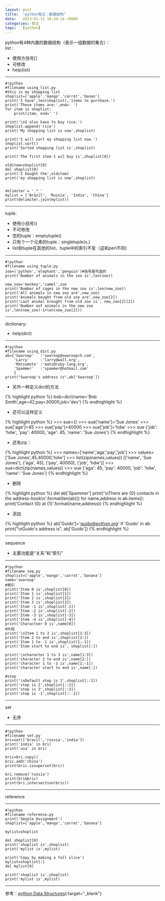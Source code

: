 ```yaml
---
layout: post
title:  "python笔记：数据结构"
date:   2013-01-31 16:34:14 +0800
categories: 笔记
tags:   [python]
---
```

python有4种内置的数据结构（表示一组数据的集合）：            
list :
           
- 使用方括号[]
- 可修改     
- help(list)

---

    #!python
    #filename using_list.py
    #this is my shopping list
    shoplist=['apple','mango','carrot','banan']
    print('I have',len(shoplist),'items to purchase.')
    print('These items are:',end=' ')
    for item in shoplist:
        print(item, end=' ')

    print('\nI also have to buy rice.')
    shoplist.append('rice')
    print('My shopping list is now',shoplist)

    print('I will sort my shopping list now.')
    shoplist.sort()
    print('Sorted shopping list is',shoplist)

    print('The first item I wil buy is',shoplist[0])

    olditem=shoplist[0]
    del shoplist[0]
    print('I bought the',olditem)
    print('my shopping list is now',shoplist)


    delimiter = '_*_'
    mylist = ['Brazil', 'Russia', 'India', 'China']
    print(delimiter.join(mylist))

---

tuple:

- 使用小括号()
- 不可修改
- 空的tuple：emptytuple()
- 只有个一个元素的tuple：singletuple(x,)
- list和tuple在其他的list、tuple中的索引不变（这和perl不同）

---

    #!python
    #filename using_tuple.py
    zoo=('python','elephant','penguin')#括号是可选的
    print('Number of animals in the zoo is',len(zoo))

    new_zoo='monkey','camel',zoo
    print('Number of cages in the new zoo is',len(new_zoo))
    print('All animals in new zoo are',new_zoo)
    print('Animals bought from old zoo are',new_zoo[2])
    print('Last animal brought from old zoo is', new_zoo[2][2])
    print('Number oof animals in the new zoo is',len(new_zoo)-1+len(new_zoo[2]))

---

dictionary:

- help(dict)

---

    #!python
    #filename using_dict.py
    ab={'Swaroop'   :'swaroop@swaroopch.com',
        'Larry'     :'larry@wall.org',
        'Matsumoto' :'matz@ruby-lang.org',
        'Spammer'   :'spammer@hotmail.com'
        }
    print("Swaroop's address is",ab['Swaroop'])

- 另外一种定义dict的方法

{% highlight python %}
    bob=dict(name='Bob Smith',age=42,pay=30000,job='dev')
{% endhighlight %}

- 还可以这样定义       

{% highlight python %}
    >>> sue={}
    >>> sue['name']='Sue Jones'
    >>> sue['age']=45
    >>> sue['pay']=40000
    >>> sue['job']='hdw'
    >>> sue
    {'job': 'hdw', 'pay': 40000, 'age': 45, 'name': 'Sue Jones'}
{% endhighlight %}

- 还有zip：

{% highlight python %}
    >>> names=['name','aga','pay','job']
    >>> values=['Sue Jones',45,40000,'hdw']
    >>> list(zip(names,values))
    [('name', 'Sue Jones'), ('aga', 45), ('pay', 40000), ('job', 'hdw')]
    >>> sue=dict(zip(names,values))
    >>> sue
    {'aga': 45, 'pay': 40000, 'job': 'hdw', 'name': 'Sue Jones'}
{% endhighlight %}

- 删除

{% highlight python %}
    del ab['Spammer']
    print('\nThere are {0} contacts in the address-book\n'.format(len(ab)))
    for name,address in ab.items():
        print('Contact {0} at {1}'.format(name,address))
{% endhighlight %}

- 添加

{% highlight python %}
    ab['Guido']='guido@python.org'
    if 'Guido' in ab:
        print("\nGuido's address is", ab['Guido'])
{% endhighlight %}

---

sequence

- 主要功能是“关系”和“索引”

---

    #!python
    #filename seq.py
    shoplist=['apple','mango','carrot','banana']
    name='swaroop'
    #索引
    print('Item 0 is',shoplist[0])
    print('Item 1 is',shoplist[1])
    print('Item 2 is',shoplist[2])
    print('Item 3 is',shoplist[3])
    print('Item -1 is',shoplist[-1])
    print('Item -2 is',shoplist[-2])
    print('Item -3 is',shoplist[-3])
    print('Item -4 is',shoplist[-4])
    print('Charactoer 0 is',name[0])
    #片段
    print('\nItem 1 to 3 is',shoplist[1:3])
    print('Item 2 to end is',shoplist[2:])
    print('Item 1 to -1 is',shoplist[1:-1])
    print('Item start to end is', shoplist[:])

    print('\ncharacter 1 to 3 is',name[1:3])
    print('character 2 to end is',name[2:])
    print('character 1 to -1 is',name[1:-1])
    print('character start to end is',name[:])

    #step
    print('\nDefault step is 1',shoplist[::1])
    print('step is 2',shoplist[::2])
    print('step is 3',shoplist[::3])
    print('step is -1',shoplist[::-1])

---

set

- 无序

---
    #!python
    #filename set.py
    bri=set(['brazil','russia','india'])
    print('india' in bri)
    print('usa' in bri)

    bric=bri.copy()
    bric.add('china')
    print(bric.issuperset(bri))

    bri.remove('russia')
    print(bri&bric)
    print(bri.intersection(bric))

---
reference

---
    #!python
    #filename reference.py
    print('Smiple Assignment')
    shoplist=['apple','mango','carrot','banana']

    mylist=shoplist

    del shoplist[0]
    print('shoplist is',shoplist)
    print('mylist is',mylist)

    print('Copy by making a full slice')
    mylist=shoplist[:]
    del mylist[0]

    print('shoplist is',shoplist)
    print('mylist is',mylist)

---

参考：[python Data Structures](http://www.swaroopch.com/notes/python_en-Data_Structures/){:target="_blank"}